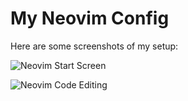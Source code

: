 # My Neovim Config

Here are some screenshots of my setup:

![Neovim Start Screen](screenshots/neovim-start.png)

![Neovim Code Editing](screenshots/neovim-edit.png)
